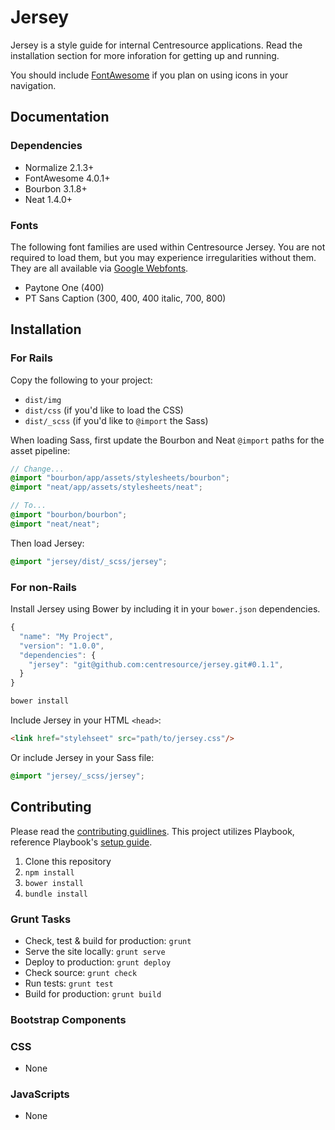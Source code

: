 # Jersey
Jersey is a style guide for internal Centresource applications. Read the installation section for more inforation for getting up and running.

You should include [FontAwesome](http://fortawesome.github.io/Font-Awesome/) if you plan on using icons in your navigation.


## Documentation

### Dependencies
- Normalize 2.1.3+
- FontAwesome 4.0.1+
- Bourbon 3.1.8+
- Neat 1.4.0+

### Fonts
The following font families are used within Centresource Jersey. You are not required to load them, but you may experience irregularities without them. They are all available via [Google Webfonts](http://www.google.com/fonts).

- Paytone One (400)
- PT Sans Caption (300, 400, 400 italic, 700, 800)


## Installation
### For Rails
Copy the following to your project:

- `dist/img`
- `dist/css` (if you'd like to load the CSS)
- `dist/_scss` (if you'd like to `@import` the Sass)

When loading Sass, first update the Bourbon and Neat `@import` paths for the asset pipeline:
````scss
// Change...
@import "bourbon/app/assets/stylesheets/bourbon";
@import "neat/app/assets/stylesheets/neat";

// To...
@import "bourbon/bourbon";
@import "neat/neat";
````

Then load Jersey:
````scss
@import "jersey/dist/_scss/jersey";
````

### For non-Rails
Install Jersey using Bower by including it in your `bower.json` dependencies.
````javascript
{
  "name": "My Project",
  "version": "1.0.0",
  "dependencies": {
    "jersey": "git@github.com:centresource/jersey.git#0.1.1",
  }
}
````

````bash
bower install
````

Include Jersey in your HTML `<head>`:
````html
<link href="stylehseet" src="path/to/jersey.css"/>
````

Or include Jersey in your Sass file:
````scss
@import "jersey/_scss/jersey";
````



## Contributing
Please read the [contributing guidlines](https://github.com/centresource/jersey/blob/master/CONTRIBUTING.md). This project utilizes Playbook, reference Playbook's [setup guide](https://github.com/centresource/generator-playbook#get-started).

1. Clone this repository
2. `npm install`
3. `bower install`
4. `bundle install`

### Grunt Tasks
- Check, test & build for production: `grunt`
- Serve the site locally: `grunt serve`
- Deploy to production: `grunt deploy`
- Check source: `grunt check`
- Run tests: `grunt test`
- Build for production: `grunt build`

### Bootstrap Components
### CSS
- None

### JavaScripts
- None
